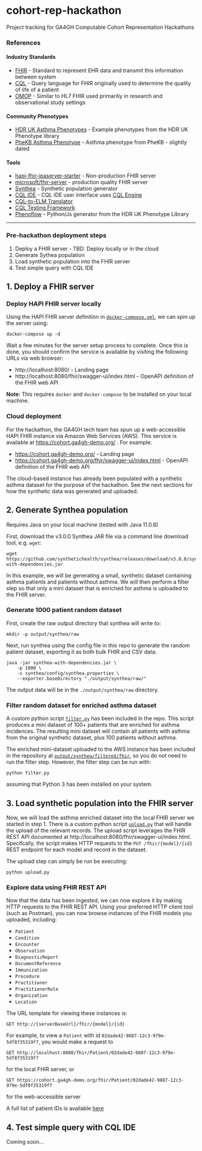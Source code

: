 # cohort-rep-hackathon
Project tracking for GA4GH Computable Cohort Representation Hackathons

### References

#### Industry Standards
- [FHIR](https://www.hl7.org/fhir/) - Standard to represent EHR data and transmit this information between system
- [CQL](https://cql.hl7.org/) - Query language for FHIR originally used to determine the quality of life of a patient
- [OMOP](https://www.ohdsi.org/data-standardization/the-common-data-model/) - Similar to HL7 FHIR used primariliy in research and observational study settings

#### Community Phenotypes
- [HDR UK Asthma Phenotypes](https://phenotypes.healthdatagateway.org/phenotypes/?search=Asthma&tagids=&search_form=basic-form&page=1) - Example phenotypes from the HDR UK Phenotype library
- [PheKB Asthma Phenotype](https://phekb.org/phenotype/asthma) - Asthma phenotype from PheKB - slightly dated

#### Tools
- [hapi-fhir-jpaserver-starter](https://github.com/hapifhir/hapi-fhir-jpaserver-starter) - Non-production FHIR server
- [microsoft/fhir-server](https://github.com/microsoft/fhir-server) - production quality FHIR server
- [Synthea](https://github.com/synthetichealth/synthea) - Synthetic population generator
- [CQL IDE](https://cql-runner.dataphoria.org/) - CQL IDE user interface uses [CQL Engine](https://github.com/DBCG/cql_engine)
- [CQL-to-ELM Translator](https://github.com/cqframework/clinical_quality_language/blob/master/Src/java/cql-to-elm/OVERVIEW.md)
- [CQL Testing Framework](https://github.com/AHRQ-CDS/CQL-Testing-Framework)
- [Phenoflow](https://kclhi.org/phenoflow/) - Python/Js generator from the HDR UK Phenotype Library

----

### Pre-hackathon deployment steps
1. Deploy a FHIR server - TBD: Deploy locally or in the cloud
2. Generate Sythea population
3. Load synthetic population into the FHIR server
4. Test simple query with CQL IDE

## 1. Deploy a FHIR server

### Deploy HAPI FHIR server locally

Using the HAPI FHIR server definition in [`docker-compose.yml`](./docker-compose.yml), we can spin up the server using:
```
docker-compose up -d
```

Wait a few minutes for the server setup process to complete. Once this is done, you should confirm the service is available by visiting the following URLs via web browser:
* http://localhost:8080/ - Landing page
* http://localhost:8080/fhir/swagger-ui/index.html - OpenAPI definition of the FHIR web API 

**Note:** This requires `docker` and `docker-compose` to be installed on your local machine.

### Cloud deployment

For the hackathon, the GA4GH tech team has spun up a web-accessible HAPI FHIR instance via Amazon Web Services (AWS). This service is available at https://cohort.ga4gh-demo.org/ . For example:
* https://cohort.ga4gh-demo.org/ - Landing page
* https://cohort.ga4gh-demo.org/fhir/swagger-ui/index.html - OpenAPI definition of the FHIR web API

The cloud-based instance has already been populated with a synthetic asthma dataset for the purpose of the hackathon. See the next sections for how the synthetic data was generated and uploaded.

## 2. Generate Synthea population

Requires Java on your local machine (tested with Java 11.0.6)

First, download the v3.0.0 Synthea JAR file via a command line download tool, e.g. `wget`:
```
wget https://github.com/synthetichealth/synthea/releases/download/v3.0.0/synthea-with-dependencies.jar
```

In this example, we will be generating a small, synthetic dataset containing asthma patients and patients without asthma. We will then perform a filter step so that only a mini dataset that is enriched for asthma is uploaded to the FHIR server.

### Generate 1000 patient random dataset

First, create the raw output directory that synthea will write to:
```
mkdir -p output/synthea/raw
```

Next, run synthea using the config file in this repo to generate the random patient dataset, exporting it as both bulk FHIR and CSV data:
```
java -jar synthea-with-dependencies.jar \
    -p 1000 \
    -c synthea/config/synthea.properties \
    --exporter.baseDirectory "./output/synthea/raw/"
```

The output data will be in the `./output/synthea/raw` directory.

### Filter random dataset for enriched asthma dataset

A custom python script [`filter.py`](./filter.py) has been included in the repo. This script produces a mini dataset of 100+ patients that are enriched for asthma incidences. The resulting mini dataset will contain all patients with asthma from the original synthetic dataset, plus 100 patients without asthma.

The enriched mini-dataset uploaded to the AWS instance has been included in the repository at [`output/synthea/filtered/fhir`](./output/synthea/filtered/fhir), so you do not need to run the filter step. However, the filter step can be run with:
```
python filter.py
```

assuming that Python 3 has been installed on your system.

## 3. Load synthetic population into the FHIR server

Now, we will load the asthma enriched dataset into the local FHIR server we started in step 1. There is a custom python script [`upload.py`](./upload.py) that will handle the upload of the relevant records. The upload script leverages the FHIR REST API documented at http://localhost:8080/fhir/swagger-ui/index.html. Specifcally, the script makes HTTP requests to the `PUT /fhir/{model}/{id}` REST endpoint for each model and record in the dataset.

The upload step can simply be run be executing:
```
python upload.py
```

### Explore data using FHIR REST API

Now that the data has been ingested, we can now explore it by making HTTP requests to the FHIR REST API. Using your preferred HTTP client tool (such as Postman), you can now browse instances of the FHIR models you uploaded, including:
* `Patient`
* `Condition`
* `Encounter`
* `Observation`
* `DiagnosticReport`
* `DocumentReference`
* `Immunization`
* `Procedure`
* `Practitioner`
* `PractitionerRole`
* `Organization`
* `Location`

The URL template for viewing these instances is:
```
GET http://{serverBaseUrl}/fhir/{model}/{id}
```

For example, to view a `Patient` with id `02dade42-9887-12c3-979e-5df8f35319f7`, you would make a request to
```
GET http://localhost:8080/fhir/Patient/02dade42-9887-12c3-979e-5df8f35319f7
```
for the local FHIR server, or

```
GET https://cohort.ga4gh-demo.org/fhir/Patient/02dade42-9887-12c3-979e-5df8f35319f7
```

for the web-accessible server

A full list of patient IDs is available [here](./PATIENT_IDS.md)

## 4. Test simple query with CQL IDE

Coming soon...
